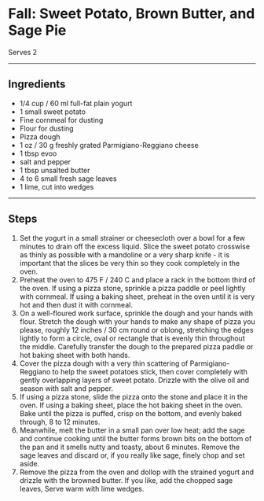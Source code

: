 # Fall: Sweet Potato, Brown Butter, and Sage Pie

Serves 2

---

## Ingredients

* 1/4 cup / 60 ml full-fat plain yogurt
* 1 small sweet potato
* Fine cornmeal for dusting
* Flour for dusting
* Pizza dough
* 1 oz / 30 g freshly grated Parmigiano-Reggiano cheese
* 1 tbsp evoo
* salt and pepper
* 1 tbsp unsalted butter
* 4 to 6 small fresh sage leaves
* 1 lime, cut into wedges

---

## Steps

1.  Set the yogurt in a small strainer or cheesecloth over a bowl for a few minutes to drain off the excess liquid. Slice the sweet potato crosswise as thinly as possible with a mandoline or a very sharp knife - it is important that the slices be very thin so they cook completely in the oven.
2.  Preheat the oven to 475 F / 240 C and place a rack in the bottom third of the oven. If using a pizza stone, sprinkle a pizza paddle or peel lightly with cornmeal. If using a baking sheet, preheat in the oven until it is very hot and then dust it with cornmeal.
3.  On a well-floured work surface, sprinkle the dough and your hands with flour. Stretch the dough with your hands to make any shape of pizza you please, roughly 12 inches / 30 cm round or oblong, stretching the edges lightly to form a circle, oval or rectangle that is evenly thin throughout the middle. Carefully transfer the dough to the prepared pizza paddle or hot baking sheet with both hands.
4.  Cover the pizza dough with a very thin scattering of Parmigiano-Reggiano to help the sweet potatoes stick, then cover completely with gently overlapping layers of sweet potato. Drizzle with the olive oil and season with salt and pepper.
5.  If using a pizza stone, slide the pizza onto the stone and place it in the oven. If using a baking sheet, place the hot baking sheet in the oven. Bake until the pizza is puffed, crisp on the bottom, and evenly baked through, 8 to 12 minutes.
6.  Meanwhile, melt the butter in a small pan over low heat; add the sage and continue cooking until the butter forms brown bits on the bottom of the pan and it smells nutty and toasty, about 6 minutes. Remove the sage leaves and discard or, if you really like sage, finely chop and set aside.
7.  Remove the pizza from the oven and dollop with the strained yogurt and drizzle with the browned butter. If you like, add the chopped sage leaves, Serve warm with lime wedges.